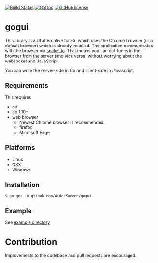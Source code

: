 [![Build Status](https://travis-ci.org/AidosKuneen/gogui.svg?branch=master)](https://travis-ci.org/AidosKuneen/gogui)
[![GoDoc](https://godoc.org/github.com/AidosKuneen/gogui?status.svg)](https://godoc.org/github.com/AidosKuneen/gogui)
[![GitHub license](https://img.shields.io/badge/license-MIT-blue.svg)](https://raw.githubusercontent.com/AidosKuneen/gogui/master/LICENSE)


# gogui

This library is a UI alternative for Go which uses the Chrome browser (or a default browser) which is already installed. 
The application communicates with the browser via [socket.io](https://socket.io/).
 That means you can call funcs in the browser from the server (and vice versa) without worrying about the websocket and JavaScript.

You can write the server-side in Go and client-side in Javascript.

## Requirements

This requires

* git
* go 1.10+
* web browser
	* Newest Chrome browser is recommended.
	* firefox
	* Microsoft Edge

## Platforms

* Linux
* OSX
* Windows

## Installation

    $ go get -u github.com/AidosKuneen/gogui

## Example

See [example directory](https://github.com/AidosKuneen/gogui/example)

# Contribution
Improvements to the codebase and pull requests are encouraged.


